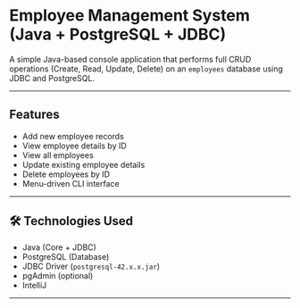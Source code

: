 #  Employee Management System (Java + PostgreSQL + JDBC)

A simple Java-based console application that performs full CRUD operations (Create, Read, Update, Delete) on an `employees` database using JDBC and PostgreSQL.

---

##  Features

- Add new employee records
- View employee details by ID
- View all employees
- Update existing employee details
- Delete employees by ID
- Menu-driven CLI interface

---

## 🛠 Technologies Used

- Java (Core + JDBC)
- PostgreSQL (Database)
- JDBC Driver (`postgresql-42.x.x.jar`)
- pgAdmin (optional)
- IntelliJ

---

